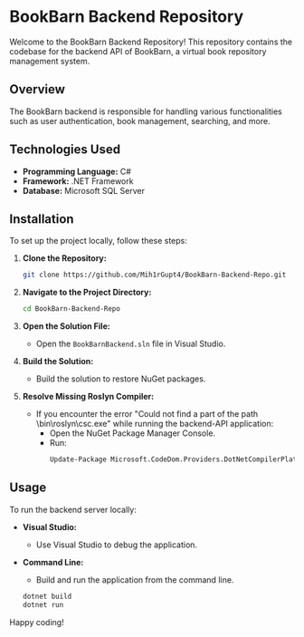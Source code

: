 # BookBarn Backend Repository

Welcome to the BookBarn Backend Repository! This repository contains the codebase for the backend API of BookBarn, a virtual book repository management system.

## Overview

The BookBarn backend is responsible for handling various functionalities such as user authentication, book management, searching, and more.

## Technologies Used

- **Programming Language:** C#
- **Framework:** .NET Framework
- **Database:** Microsoft SQL Server

## Installation

To set up the project locally, follow these steps:

1. **Clone the Repository:** 
    ```bash
    git clone https://github.com/Mih1rGupt4/BookBarn-Backend-Repo.git
    ```

2. **Navigate to the Project Directory:** 
    ```bash
    cd BookBarn-Backend-Repo
    ```

3. **Open the Solution File:**
    - Open the `BookBarnBackend.sln` file in Visual Studio.

4. **Build the Solution:**
    - Build the solution to restore NuGet packages.

5. **Resolve Missing Roslyn Compiler:**
    - If you encounter the error "Could not find a part of the path \bin\roslyn\csc.exe" while running the backend-API application:
        - Open the NuGet Package Manager Console.
        - Run:
            ```bash
            Update-Package Microsoft.CodeDom.Providers.DotNetCompilerPlatform -r
            ```

## Usage

To run the backend server locally:

- **Visual Studio:**
    - Use Visual Studio to debug the application.

- **Command Line:**
    - Build and run the application from the command line.

    ```bash
    dotnet build
    dotnet run
    ```

Happy coding!
